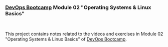 ### [DevOps Bootcamp](https://www.techworld-with-nana.com/devops-bootcamp) Module 02 "Operating Systems & Linux Basics"
<br />

This project contains notes related to the videos and exercises in Module 02 "Operating Systems & Linux Basics" of [DevOps Bootcamp](https://www.techworld-with-nana.com/devops-bootcamp).